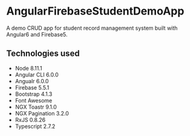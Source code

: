 # AngularFirebaseStudentDemoApp

A demo CRUD app for student record management system built with Angular6 and Firebase5.


## Technologies used
- Node 8.11.1
- Angular CLI 6.0.0
- Angualr 6.0.0
- Firebase 5.5.1
- Bootstrap 4.1.3
- Font Awesome
- NGX Toastr 9.1.0
- NGX Pagination 3.2.0
- RxJS 0.8.26
- Typescript 2.7.2